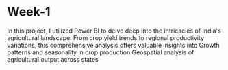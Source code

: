# Week-1
In this project, I utilized Power BI to delve deep into the intricacies of India's agricultural landscape. From crop yield trends to regional productivity variations, this comprehensive analysis offers valuable insights into Growth patterns and seasonality in crop production  Geospatial analysis of agricultural output across states 
